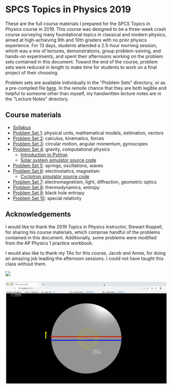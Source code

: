 # SPCS Topics in Physics 2019

These are the full course materials I prepared for the SPCS Topics in Physics course in 2019. This course was designed to be a three-week crash course surveying many foundational topics in classical and modern physics, aimed at high-achieving 9th and 10th graders with no prior physics experience. For 13 days, students attended a 2.5-hour morning session, which was a mix of lectures, demonstrations, group problem-solving, and hands-on experiments, and spent their afternoons working on the problem sets contained in this document. Toward the end of the course, problem sets were reduced in length to make time for students to work on a final project of their choosing.

Problem sets are available individually in the "Problem Sets" directory, or as a pre-compiled file [here](https://github.com/bencbartlett/TopicsInPhysics/raw/master/Problem_Sets_Topics_in_Physics.pdf). In the remote chance that they are both legible and helpful to someone other than myself, my handwritten lecture notes are in the "Lecture Notes" directory.

## Course materials

- [Syllabus](https://github.com/bencbartlett/TopicsInPhysics/blob/master/Syllabus.pdf)
- [Problem Set 1](https://github.com/bencbartlett/TopicsInPhysics/blob/master/Problem%20Sets/Problem%20Set%201/PS1_student_version.pdf): physical units, mathematical models, estimation, vectors
- [Problem Set 2](https://github.com/bencbartlett/TopicsInPhysics/blob/master/Problem%20Sets/Problem%20Set%202/PS2_student_version.pdf): calculus, kinematics, forces
- [Problem Set 3](https://github.com/bencbartlett/TopicsInPhysics/blob/master/Problem%20Sets/Problem%20Set%203/PS3_studentversion.pdf): circular motion, angular momentum, gyroscopes
- [Problem Set 4](https://github.com/bencbartlett/TopicsInPhysics/blob/master/Problem%20Sets/Problem%20Set%204/PS4_studentversion.pdf): gravity, computational physics
  - [Introduction to Python](https://github.com/bencbartlett/TopicsInPhysics/blob/master/Lecture%20Notes/Intro_to_Python.ipynb)
  - [Solar system simulator source code](https://github.com/bencbartlett/TopicsInPhysics/blob/master/Problem%20Sets/Problem%20Set%204/solar_system_simulator.py)
- [Problem Set 5](https://github.com/bencbartlett/TopicsInPhysics/blob/master/Problem%20Sets/Problem%20Set%205/PS5_student_version.pdf): springs, oscillations, waves
- [Problem Set 6](https://github.com/bencbartlett/TopicsInPhysics/blob/master/Problem%20Sets/Problem%20Set%206/PS6_studentversion.pdf): electrostatics, magnetism
  - [Cyclotron simulator source code](https://github.com/bencbartlett/TopicsInPhysics/blob/master/Problem%20Sets/Problem%20Set%206/cyclotron_sim.py)
- [Problem Set 7](https://github.com/bencbartlett/TopicsInPhysics/blob/master/Problem%20Sets/Problem%20Set%207/PS7_student_version.pdf): electromagnetism, light, diffraction, geometric optics
- [Problem Set 8](https://github.com/bencbartlett/TopicsInPhysics/blob/master/Problem%20Sets/Problem%20Set%208/PS8_student_version.pdf): thermodynamics, entropy
- [Problem Set 9](https://github.com/bencbartlett/TopicsInPhysics/blob/master/Problem%20Sets/Problem%20Set%209/PS9_student_version.pdf): black hole entropy
- [Problem Set 10](https://github.com/bencbartlett/TopicsInPhysics/blob/master/Problem%20Sets/Problem%20Set%2010/PS10_student_version.pdf): special relativity

## Acknowledgements

I would like to thank the 2019 Topics in Physics instructor, Stewart Koppell, for sharing his course materials, which comprise handful of the problems contained in this document. Additionally, some problems were modified from the AP Physics 1 practice workbook.

I would also like to thank my TAs for this course, Jacob and Annie, for doing an amazing job leading the afternoon sessions. I could not have taught this class without them.

![](https://github.com/bencbartlett/TopicsInPhysics/blob/master/Problem%20Sets/Problem%20Set%204/solar_system_sim.gif?raw=true)


![](https://github.com/bencbartlett/TopicsInPhysics/blob/master/Problem%20Sets/Problem%20Set%206/cyclotron_sim.gif?raw=true)

